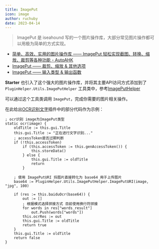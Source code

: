 ```yaml
---
title: ImagePut
icon: image
author: ruchuby
date: 2023-04-14
---
```


> ImagePut 是 iseahound 写的一个图片操作库，大部分常见图片操作都可以用极为简单的方式实现。

- [简单、高效、实用的图片操作库 —— ImagePut 轻松实现截图、转换、缩放、裁剪等各种功能 - AutoAHK](https://www.autoahk.com/archives/37246)
- [ImagePut —— 裁剪、缩放 & 其他选项](./others/image-put-doc-1.md)
- [ImagePut —— 输入类型 & 输出函数](./others/image-put-doc-2.md)

**Starter** 也引入了这个强大的图片操作库，并将其主要API访问方式添加到了 `PluginHelper.Utils.ImagePutHelper` 工具类中，参考[ImagePutHelper](../api/Utils/ImagePutHelper.md)

可以通过这个工具类调用 `ImagePut`，完成你需要的图片相关操作。

在此给出[OCR识别文字](../plugin/ocr.md)插件中的部分代码作为示例：

```ahk {14,15}
; ocr识别 image为ImagePut类型
static ocr(image) {
    oldTitle := this.gui.Title
    this.gui.Title := "正在进行文字识别..."
    ; accessToken是否过期判断
    if (!this.accessToken)
        if (this.accessToken := this.genAccessToken()) {
            this.storeData()
        } else {
            this.gui.Title := oldTitle
            return
        }

    ; 使用 ImagePutURI 将图片直接转化为 base64 用于上传图片
    base64 := PluginHelper.Utils.ImagePutHelper.ImagePutURI(image, "jpg", 100)

    if (res := this.baiduOcr(base64)) {
        out := []
        ; 根据模式选择拼接方式 目前使用换行符拼接
        for words in res["words_result"]
            out.Push(words["words"])
        this.ocrRes := out
        this.gui.Title := oldTitle
        return true
    }
    this.gui.Title := oldTitle
    return false
}
```



